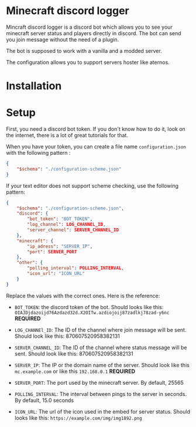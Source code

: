 # Minecraft discord logger

Mincraft discord logger is a discord bot which allows you to see your minecraft server status and players directly in discord.
The bot can send you join message without the need of a plugin.

The bot is supposed to work with a vanilla and a modded server.

The configuration allows you to support servers hoster like aternos.

# Installation


# Setup

First, you need a discord bot token. If you don't know how to do it, look on the internet, there is a lot of great tutorials for that.

When you have your token, you can create a file name `configuration.json` with the following pattern :
```json
{
    "$schema": "./configuration-scheme.json"
}
```

If your text editor does not support scheme checking, use the following pattern:
```json
{
    "$schema": "./configuration-scheme.json",
    "discord": {
        "bot_token": "BOT_TOKEN",
        "log_channel": LOG_CHANNEL_ID,
        "server_channel": SERVER_CHANNEL_ID
    },
    "minecraft": {
        "ip_adress": "SERVER_IP",
        "port": SERVER_PORT
    },
    "other": {
        "polling_interval": POLLING_INTERVAL,
        "icon_url": "ICON_URL"
    }
}
```
Replace the values with the correct ones. Here is the reference:
* `BOT_TOKEN`: the discord token of the bot. Should looks like this: `OIAJDjdazoijd76Azdazd32d.X2OITw.azdiojoij87zadlkj78zad-y6nc` **REQUIRED**
* `LOG_CHANNEl_ID`: The ID of the channel where join message will be sent. Should look like this: 870607520958382131
* `SERVER_CHANNEL_ID`: The ID of the channel where status message will be sent. Should look like this: 870607520958382131

* `SERVER_IP`: The IP or the domain name of the server. Should look like this `mc.example.com` or like this `192.168.0.1` **REQUIRED**
*  `SERVER_PORT`: The port used by the minecraft server. By default, 25565

* `POLLING_INTERVAL`: The interval between pings to the server in seconds. By default, 15.0 seconds
* `ICON_URL`: The url of the icon used in the embed for server status. Should looks like this: `https://example.com/img/img1892.png`